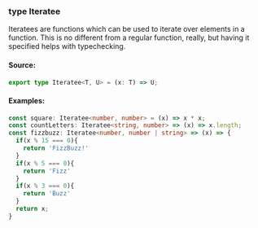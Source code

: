 ### type Iteratee

Iteratees are functions which can be used to iterate over elements in a
function. This is no different from a regular function, really, but having it
specified helps with typechecking.

#### Source:

```typescript
export type Iteratee<T, U> = (x: T) => U;
```

#### Examples:

```typescript
const square: Iteratee<number, number> = (x) => x * x;
const countLetters: Iteratee<string, number> => (x) => x.length;
const fizzbuzz: Iteratee<number, number | string> => (x) => {
  if(x % 15 === 0){
    return 'FizzBuzz!'
  } 
  if(x % 5 === 0){
    return 'Fizz'
  }
  if(x % 3 === 0){
    return 'Buzz'
  }
  return x;
}
```
